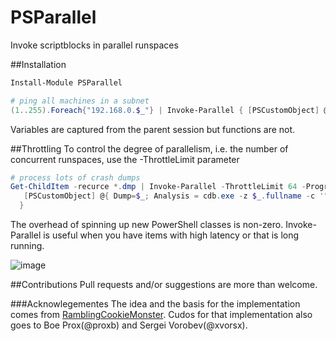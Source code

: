# PSParallel
Invoke scriptblocks in parallel runspaces

##Installation
```PowerShell
Install-Module PSParallel
```

```PowerShell
# ping all machines in a subnet
(1..255).Foreach{"192.168.0.$_"} | Invoke-Parallel { [PSCustomObject] @{IP=$_;Result=ping.exe -4 -a -w 20 $_}}
```

Variables are captured from the parent session but functions are not.

##Throttling
To control the degree of parallelism, i.e. the number of concurrent runspaces, use the -ThrottleLimit parameter

```PowerShell
# process lots of crash dumps
Get-ChildItem -recurce *.dmp | Invoke-Parallel -ThrottleLimit 64 -ProgressActivity "Processing dumps" {
   [PSCustomObject] @{ Dump=$_; Analysis = cdb.exe -z $_.fullname -c '"!analyze -v;q"'
  }
```

The overhead of spinning up new PowerShell classes is non-zero. Invoke-Parallel is useful when you have items with high latency or that is long running.

![image](https://github.com/powercode/PSParallel/raw/master/images/Invoke-Parallel.png)

##Contributions
Pull requests and/or suggestions are more than welcome.

###Acknowlegementes
The idea and the basis for the implementation comes from [RamblingCookieMonster](https://github.com/RamblingCookieMonster).
Cudos for that implementation also goes to Boe Prox(@proxb) and Sergei Vorobev(@xvorsx).